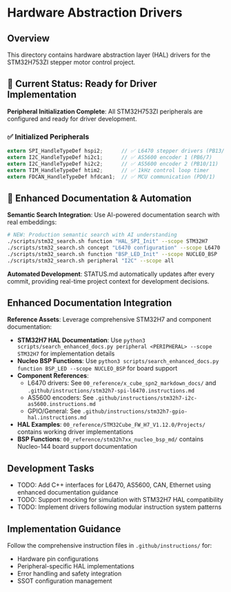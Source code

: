 # Hardware Abstraction Drivers

## Overview
This directory contains hardware abstraction layer (HAL) drivers for the STM32H753ZI stepper motor control project.

## 🚀 Current Status: Ready for Driver Implementation
**Peripheral Initialization Complete**: All STM32H753ZI peripherals are configured and ready for driver development.

### ✅ Initialized Peripherals
```c
extern SPI_HandleTypeDef hspi2;      // ✅ L6470 stepper drivers (PB13/14/15, PA9)
extern I2C_HandleTypeDef hi2c1;      // ✅ AS5600 encoder 1 (PB6/7)
extern I2C_HandleTypeDef hi2c2;      // ✅ AS5600 encoder 2 (PB10/11)
extern TIM_HandleTypeDef htim2;      // ✅ 1kHz control loop timer
extern FDCAN_HandleTypeDef hfdcan1;  // ✅ MCU communication (PD0/1)
```

## 🤖 Enhanced Documentation & Automation
**Semantic Search Integration**: Use AI-powered documentation search with real embeddings:
```bash
# NEW: Production semantic search with AI understanding
./scripts/stm32_search.sh function "HAL_SPI_Init" --scope STM32H7
./scripts/stm32_search.sh concept "L6470 configuration" --scope L6470  
./scripts/stm32_search.sh function "BSP_LED_Init" --scope NUCLEO_BSP
./scripts/stm32_search.sh peripheral "I2C" --scope all
```

**Automated Development**: STATUS.md automatically updates after every commit, providing real-time project context for development decisions.

## Enhanced Documentation Integration
**Reference Assets**: Leverage comprehensive STM32H7 and component documentation:
- **STM32H7 HAL Documentation**: Use `python3 scripts/search_enhanced_docs.py peripheral <PERIPHERAL> --scope STM32H7` for implementation details
- **Nucleo BSP Functions**: Use `python3 scripts/search_enhanced_docs.py function BSP_LED --scope NUCLEO_BSP` for board support
- **Component References**: 
  - L6470 drivers: See `00_reference/x_cube_spn2_markdown_docs/` and `.github/instructions/stm32h7-spi-l6470.instructions.md`
  - AS5600 encoders: See `.github/instructions/stm32h7-i2c-as5600.instructions.md`
  - GPIO/General: See `.github/instructions/stm32h7-gpio-hal.instructions.md`
- **HAL Examples**: `00_reference/STM32Cube_FW_H7_V1.12.0/Projects/` contains working driver implementations
- **BSP Functions**: `00_reference/stm32h7xx_nucleo_bsp_md/` contains Nucleo-144 board support documentation

## Development Tasks
- TODO: Add C++ interfaces for L6470, AS5600, CAN, Ethernet using enhanced documentation guidance
- TODO: Support mocking for simulation with STM32H7 HAL compatibility
- TODO: Implement drivers following modular instruction system patterns

## Implementation Guidance
Follow the comprehensive instruction files in `.github/instructions/` for:
- Hardware pin configurations
- Peripheral-specific HAL implementations
- Error handling and safety integration
- SSOT configuration management
